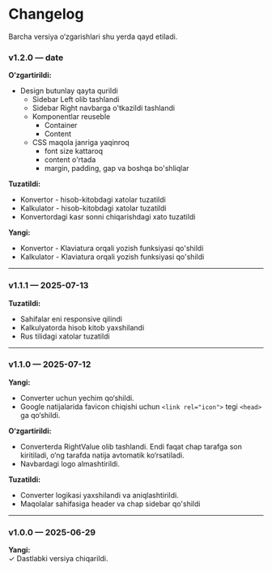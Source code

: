 # Changelog

Barcha versiya o‘zgarishlari shu yerda qayd etiladi.

### v1.2.0 — date

**O‘zgartirildi:**   
- Design butunlay qayta qurildi
    - Sidebar Left olib tashlandi
    - Sidebar Right navbarga o'tkazildi tashlandi
    - Komponentlar reuseble
        - Container
        - Content
    - CSS maqola janriga yaqinroq
        - font size kattaroq
        - content o'rtada
        - margin, padding, gap va boshqa bo'shliqlar

**Tuzatildi:**  
- Konvertor - hisob-kitobdagi xatolar tuzatildi
- Kalkulator - hisob-kitobdagi xatolar tuzatildi
- Konvertordagi kasr sonni chiqarishdagi xato tuzatildi

**Yangi:**  
- Konvertor - Klaviatura orqali yozish funksiyasi qo'shildi
- Kalkulator - Klaviatura orqali yozish funksiyasi qo'shildi

---

### v1.1.1 — 2025-07-13

**Tuzatildi:**  
- Sahifalar eni responsive qilindi
- Kalkulyatorda hisob kitob yaxshilandi
- Rus tilidagi xatolar tuzatildi

---

### v1.1.0 — 2025-07-12

**Yangi:**  
- Converter uchun yechim qo‘shildi.
- Google natijalarida favicon chiqishi uchun `<link rel="icon">` tegi `<head>` ga qo‘shildi.

**O‘zgartirildi:**  
- Converterda RightValue olib tashlandi. Endi faqat chap tarafga son kiritiladi, o‘ng tarafda natija avtomatik ko‘rsatiladi.
- Navbardagi logo almashtirildi.

**Tuzatildi:**  
- Converter logikasi yaxshilandi va aniqlashtirildi.
- Maqolalar sahifasiga header va chap sidebar qo'shildi

---

### v1.0.0 — 2025-06-29

**Yangi:**  
✓ Dastlabki versiya chiqarildi.
